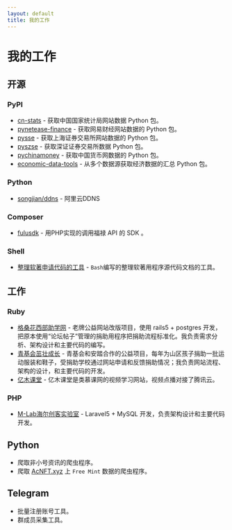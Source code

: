 ```yaml
---
layout: default
title: 我的工作
---
```

# 我的工作

## 开源

### PyPI

* [cn-stats](https://pypi.org/project/cn-stats/) - 获取中国国家统计局网站数据 Python 包。
* [pynetease-finance](https://pypi.org/project/pynetease-finance/) - 获取网易财经网站数据的 Python 包。
* [pysse](https://github.com/songjian/pysse) - 获取上海证券交易所网站数据的 Python 包。
* [pyszse](https://github.com/songjian/pyszse) - 获取深证证券交易所数据 Python 包。
* [pychinamoney](https://github.com/songjian/pychinamoney) - 获取中国货币网数据的 Python 包。
* [economic-data-tools](https://pypi.org/project/economic-data-tools/) - 从多个数据源获取经济数据的汇总 Python 包。

### Python

* [songjian/ddns](https://github.com/songjian/ddns) - 阿里云DDNS

### Composer

* [fulusdk](https://github.com/songjian/fulusdk) - 用PHP实现的调用福禄 API 的 SDK 。

### Shell

* [整理软著申请代码的工具](https://github.com/songjian/rz-tools) - `Bash`编写的整理软著用程序源代码文档的工具。

## 工作

### Ruby

* [格桑花西部助学网](http://www.gesanghua.org/) - 老牌公益网站改版项目，使用 rails5 + postgres 开发，把原本使用“论坛帖子”管理的捐助用程序把捐助流程标准化。我负责需求分析、架构设计和主要代码的编写。
* [青基会茁壮成长](http://zzcz.wikiflyer.cn/) - 青基会和安踏合作的公益项目，每年为山区孩子捐助一批运动服装和鞋子，受捐助学校通过网站申请和反馈捐助情况；我负责网站流程、架构的设计，和主要代码的开发。
* [亿木课堂](http://www.ymooc.com.cn/) - 亿木课堂是类慕课网的视频学习网站，视频点播对接了腾讯云。

### PHP

* [M-Lab海尔创客实验室](http://lab.haier.com/) - Laravel5 + MySQL 开发，负责架构设计和主要代码开发。

## Python

* 爬取非小号资讯的爬虫程序。
* 爬取 [AcNFT.xyz](https://acnft.xyz/) 上 `Free Mint` 数据的爬虫程序。

## Telegram

* 批量注册账号工具。
* 群成员采集工具。
